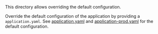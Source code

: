 This directory allows overriding the default configuration.

Override the default configuration of the application by providing a `application.yaml`.
See [application.yaml](/src/main/resources/application.yaml) and [application-prod.yaml](/src/main/resources/application-prod.yaml) for the default configuration.
